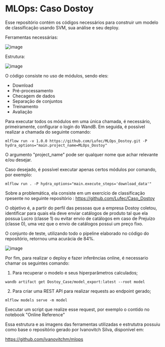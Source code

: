 # MLOps: Caso Dostoy

Esse repositório contém os códigos necessários para construir um modelo de classificação usando SVM, sua análise e seu deploy.

Ferramentas necessárias:

![image](https://user-images.githubusercontent.com/30414428/154772095-11469e69-c83c-4061-ba47-7cd2dec1c84e.png)

Estrutura:

![image](https://user-images.githubusercontent.com/30414428/154772118-af191353-a76c-4188-af2a-26c10982b490.png)

O código consiste no uso de módulos, sendo eles:

* Download
* Pré-processamento
* Checagem de dados
* Separação de conjuntos
* Treinamento
* Avaliação

Para executar todos os módulos em uma única chamada, é necessário, primeiramente, configurar o login do WandB. Em seguida, é possível realizar a chamada do seguinte comando:

```
mlflow run -v 1.0.0 https://github.com/Lufec/MLOps_Dostoy.git -P hydra_options="main.project_name=MLOps_Dostoy"
```
O argumento "project_name" pode ser qualquer nome que achar relevante e/ou desejar.

Caso desejado, é possível executar apenas certos módulos por comando, por exemplo:

```
mlflow run . -P hydra_options="main.execute_steps='download_data'"
```

Sobre a problemática, ela consiste em um exercício de classificação rpesente no seguinte repositório : https://github.com/Lufec/Caso_Dostoy

O objetivo é, a partir do perfil das pessoas que a empresa Dostoy coletou, identificar para quais ela deve enviar catálogos de produto tal que ela possua Lucro (classe 1) ou evitar envio de catálogos em caso de Prejuízo (classe 0), uma vez que o envio de catálogos possui um preço fixo.

O conjunto de teste, utilizando todo o pipeline elaborado no código do repositório, retornou uma acurácia de 84%.

![image](https://user-images.githubusercontent.com/30414428/154773001-f5dc6132-6b85-4166-8532-c7f4be8cf549.png)


Por fim, para realizar o deploy e fazer inferências online, é necessario chamar os seguintes comando:

1) Para recuperar o modelo e seus hiperparâmetros calculados;

```
wandb artifact get Dostoy_Case/model_export:latest --root model
```

2) Para criar uma REST API para realizar requests ao endpoint gerado;

```
mlflow models serve -m model
```

Executar um script que realize esse request, por exemplo o contido no notebook "Online Reference"


Essa estrutura e as imagens das ferramentas utilizadas e estrututra possuiu como base o repositório gerado por Ivanovitch Silva, disponível em:

https://github.com/ivanovitchm/mlops
